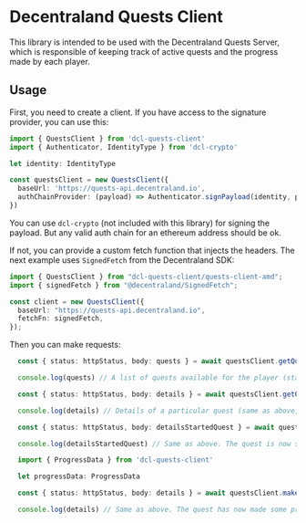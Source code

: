 # Decentraland Quests Client

This library is intended to be used with the Decentraland Quests Server, which is responsible of keeping track of active quests and the progress made by each player.

## Usage

First, you need to create a client. If you have access to the signature provider, you can use this:

```typescript
import { QuestsClient } from 'dcl-quests-client'
import { Authenticator, IdentityType } from 'dcl-crypto'

let identity: IdentityType

const questsClient = new QuestsClient({
  baseUrl: 'https://quests-api.decentraland.io',
  authChainProvider: (payload) => Authenticator.signPayload(identity, payload)
})
```
You can use `dcl-crypto` (not included with this library) for signing the payload. But any valid auth chain for an ethereum address should be ok.

If not, you can provide a custom fetch function that injects the headers. The next example uses `SignedFetch` from the Decentraland SDK:

```typescript
import { QuestsClient } from "dcl-quests-client/quests-client-amd";
import { signedFetch } from "@decentraland/SignedFetch";

const client = new QuestsClient({
  baseUrl: "https://quests-api.decentraland.io",
  fetchFn: signedFetch,
});
```

Then you can make requests:

```typescript
  const { status: httpStatus, body: quests } = await questsClient.getQuests()

  console.log(quests) // A list of quests available for the player (started or not)

  const { status: httpStatus, body: details } = await questsClient.getQuestDetails(questUuid)

  console.log(details) // Details of a particular quest (same as above, but for only one quest)

  const { status: httpStatus, body: detailsStartedQuest } = await questsClient.startQuest(questUuid)

  console.log(detailsStartedQuest) // Same as above. The quest is now started for this player

  import { ProgressData } from 'dcl-quests-client'

  let progressData: ProgressData

  const { status: httpStatus, body: details } = await questsClient.makeProgress(questUuid, taskUuid, progressData)

  console.log(details) // Same as above. The quest has now made some progress for this player

```
